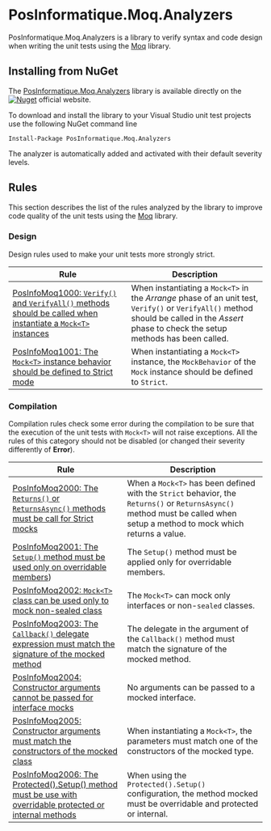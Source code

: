 # PosInformatique.Moq.Analyzers
PosInformatique.Moq.Analyzers is a library to verify syntax and code design when writing the unit tests using the [Moq](https://github.com/devlooped/moq) library.

## Installing from NuGet
The [PosInformatique.Moq.Analyzers](https://www.nuget.org/packages/PosInformatique.FluentAssertions.Json/)
library is available directly on the
[![Nuget](https://img.shields.io/nuget/v/PosInformatique.Moq.Analyzers)](https://www.nuget.org/packages/PosInformatique.Moq.Analyzers/)
official website.

To download and install the library to your Visual Studio unit test projects use the following NuGet command line 

```
Install-Package PosInformatique.Moq.Analyzers
```

The analyzer is automatically added and activated with their default severity levels.

## Rules

This section describes the list of the rules analyzed by the library to improve code quality of the unit tests using
the [Moq](https://github.com/devlooped/moq) library.

### Design

Design rules used to make your unit tests more strongly strict.

| Rule | Description |
| - | - |
| [PosInfoMoq1000: `Verify()` and `VerifyAll()` methods should be called when instantiate a `Mock<T>` instances](docs/Design/PosInfoMoq1000.md) | When instantiating a `Mock<T>` in the *Arrange* phase of an unit test, `Verify()` or `VerifyAll()` method should be called in the *Assert* phase to check the setup methods has been called. |
| [PosInfoMoq1001: The `Mock<T>` instance behavior should be defined to Strict mode](docs/Design/PosInfoMoq1001.md) | When instantiating a `Mock<T>` instance, the `MockBehavior` of the `Mock` instance should be defined to `Strict`. |


### Compilation

Compilation rules check some error during the compilation to be sure that the execution of the unit tests with `Mock<T>` will not raise exceptions.
All the rules of this category should not be disabled (or changed their severity differently of **Error**).

| Rule | Description |
| - | - |
| [PosInfoMoq2000: The `Returns()` or `ReturnsAsync()` methods must be call for Strict mocks](docs/Compilation/PosInfoMoq2000.md) | When a `Mock<T>` has been defined with the `Strict` behavior, the `Returns()` or `ReturnsAsync()` method must be called when setup a method to mock which returns a value. |
| [PosInfoMoq2001: The `Setup()` method must be used only on overridable members](docs/Compilation/PosInfoMoq2001.md)) | The `Setup()` method must be applied only for overridable members. |
| [PosInfoMoq2002: `Mock<T>` class can be used only to mock non-sealed class](docs/Compilation/PosInfoMoq2002.md) | The `Mock<T>` can mock only interfaces or non-`sealed` classes. |
| [PosInfoMoq2003: The `Callback()` delegate expression must match the signature of the mocked method](docs/Compilation/PosInfoMoq2003.md) | The delegate in the argument of the `Callback()` method must match the signature of the mocked method. |
| [PosInfoMoq2004: Constructor arguments cannot be passed for interface mocks](docs/Compilation/PosInfoMoq2004.md) | No arguments can be passed to a mocked interface. |
| [PosInfoMoq2005: Constructor arguments must match the constructors of the mocked class](docs/Compilation/PosInfoMoq2005.md) | When instantiating a `Mock<T>`, the parameters must match one of the constructors of the mocked type.  |
| [PosInfoMoq2006: The Protected().Setup() method must be use with overridable protected or internal methods](docs/Compilation/PosInfoMoq2006.md) | When using the `Protected().Setup()` configuration, the method mocked must be overridable and protected or internal. |

